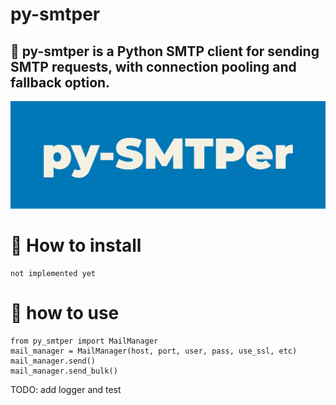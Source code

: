 # py-smtper
## 🚀 py-smtper is a Python SMTP client for sending SMTP requests, with connection pooling and fallback option.



<img src="./doc/smtper.png">



# 🚧 How to install

    not implemented yet

# 📍 how to use

    from py_smtper import MailManager
    mail_manager = MailManager(host, port, user, pass, use_ssl, etc)
    mail_manager.send()
    mail_manager.send_bulk()


TODO: add logger and test
